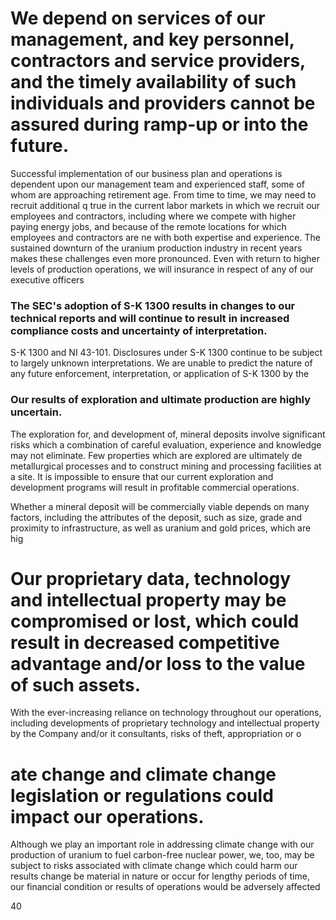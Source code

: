 # We depend on services of our management, and key personnel, contractors and service providers, and the timely availability of such individuals and providers cannot be assured during ramp-up or into the future.

Successful implementation of our business plan and operations is dependent upon our management team and experienced staff, some of whom are approaching retirement age. From time to time, we may need to recruit additional q true in the current labor markets in which we recruit our employees and contractors, including where we compete with higher paying energy jobs, and because of the remote locations for which employees and contractors are ne with both expertise and experience. The sustained downturn of the uranium production industry in recent years makes these challenges even more pronounced. Even with return to higher levels of production operations, we will insurance in respect of any of our executive officers

### The SEC's adoption of S-K 1300 results in changes to our technical reports and will continue to result in increased compliance costs and uncertainty of interpretation.

S-K 1300 and NI 43-101. Disclosures under S-K 1300 continue to be subject to largely unknown interpretations. We are unable to predict the nature of any future enforcement, interpretation, or application of S-K 1300 by the

### Our results of exploration and ultimate production are highly uncertain.

The exploration for, and development of, mineral deposits involve significant risks which a combination of careful evaluation, experience and knowledge may not eliminate. Few properties which are explored are ultimately de metallurgical processes and to construct mining and processing facilities at a site. It is impossible to ensure that our current exploration and development programs will result in profitable commercial operations.

Whether a mineral deposit will be commercially viable depends on many factors, including the attributes of the deposit, such as size, grade and proximity to infrastructure, as well as uranium and gold prices, which are hig

# Our proprietary data, technology and intellectual property may be compromised or lost, which could result in decreased competitive advantage and/or loss to the value of such assets.

With the ever-increasing reliance on technology throughout our operations, including developments of proprietary technology and intellectual property by the Company and/or it consultants, risks of theft, appropriation or o

# ate change and climate change legislation or regulations could impact our operations.

Although we play an important role in addressing climate change with our production of uranium to fuel carbon-free nuclear power, we, too, may be subject to risks associated with climate change which could harm our results change be material in nature or occur for lengthy periods of time, our financial condition or results of operations would be adversely affected

40
